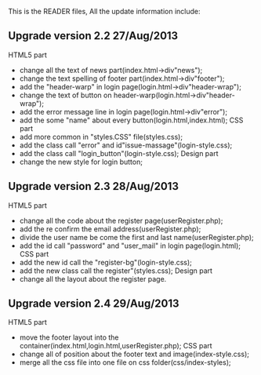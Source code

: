 This is the READER files, All the update information include:

Upgrade version 2.2               27/Aug/2013
---------------------------------------------
HTML5 part
* change all the text of news part(index.html->div"news");
* change the text spelling of footer part(index.html->div"footer");
* add the "header-warp" in login page(login.html->div"header-wrap");
* change the text of button on header-warp(login.html->div"header-wrap");
* add the error message line in login page(login.html->div"error");
* add the some "name" about every button(login.html,index.html);
CSS part
* add more common in "styles.CSS" file(styles.css);
* add the class call "error" and id"issue-massage"(login-style.css);
* add the class call "login_button"(login-style.css);
Design part
* change the new style for login button;

Upgrade version 2.3               28/Aug/2013
---------------------------------------------
HTML5 part
* change all the code about the register page(userRegister.php);
* add the re confirm the email address(userRegister.php);
* divide the user name be come the first and last name(userRegister.php);
* add the id call "password" and "user_mail" in login page(login.html);
CSS part
* add the new id call the "register-bg"(login-style.css);
* add the new class call the register"(styles.css);
Design part
* change all the layout about the register page.

Upgrade version 2.4               29/Aug/2013
---------------------------------------------
HTML5 part
* move the footer layout into the container(index.html,login.html,userRegister.php);
CSS part
* change all of position about the footer text and image(index-style.css);
* merge all the css file into one file on css folder(css/index-styles);
